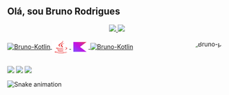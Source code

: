 ## Olá, sou Bruno Rodrigues

<div align="center">
  <a href="https://github.com/brunoRodr27">
  <img height="180em" src="https://github-readme-stats.vercel.app/api?username=brunoRodr27&show_icons=true&theme=dark&include_all_commits=true&count_private=true"/>
  <img height="180em" src="https://github-readme-stats.vercel.app/api/top-langs/?username=brunoRodr27&layout=compact&langs_count=7&theme=dark"/>
</div>

 <div style="display: inline_block"><br>
  <img align="center" alt="Bruno-Kotlin" height="35" width="35" src="https://cdn.discordapp.com/attachments/663560898253946918/1035532462631178360/Delphi.png">
  <img align="center" alt="Bruno-Java" height="30" width="40" src="https://raw.githubusercontent.com/devicons/devicon/master/icons/java/java-plain.svg">
  <img align="center" alt="Bruno-Kotlin" height="30" width="40" src="https://raw.githubusercontent.com/devicons/devicon/master/icons/kotlin/kotlin-original.svg">
  <img align="center" alt="Bruno-Kotlin" height="35" width="35" src="https://cdn.discordapp.com/attachments/663560898253946918/1035533089448923269/Android.png">
  <img align="right" alt="Bruno-pic" height="150" style="border-radius:50px;" src="https://cdn.discordapp.com/attachments/663560898253946918/948059536126787694/Picsart_22-03-01_00-28-17-408.jpg?width=676&height=676">
</div>

##
  
<div>
  <a href="https://www.instagram.com/bruno_rodr27/" target="_blank"><img src="https://img.shields.io/badge/-Instagram-%23E4405F?style=for-the-badge&logo=instagram&logoColor=white" target="_blank"></a>
  <a href = "mailto:brunodasilvarodrigues.28@gmail.com"><img src="https://img.shields.io/badge/-Gmail-%23333?style=for-the-badge&logo=gmail&logoColor=white" target="_blank"></a>
  <a href= "https://www.linkedin.com/in/bruno-rodrigues-036a08214/" target="_blank"><img src="https://img.shields.io/badge/-LinkedIn-%230077B5?style=for-the-badge&logo=linkedin&logoColor=white" target="_blank"></a>   
  
  ![Snake animation](https://github.com/brunoRodr27/brunoRodr27/blob/output/github-contribution-grid-snake.svg)
  
</div>
